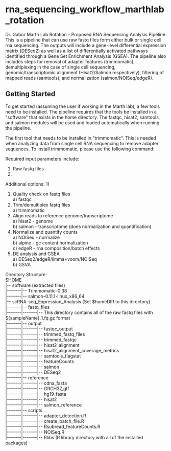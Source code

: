 # rna_sequencing_workflow_marthlab_rotation

Dr. Gabor Marth Lab Rotation - Proposed RNA Sequencing Analysis Pipeline
This is a pipeline that can use raw fastq files form either bulk or single cell rna sequencing. The outputs will include a gene-level differential expression matrix (DESeq2) as well as a list of differentially activated pathways identified through a Gene Set Enrichment Analysis (GSEA). The pipeline also includes steps for removal of adapter features (trimmomatic), demultiplexing in the case of single cell sequencing, genomic/transcriptomic alignment (Hisat2/Salmon respectively), filtering of mapped reads (samtools), and normalization (salmon/NOISeq/edgeR).

## Getting Started

To get started (assuming the user if working in the Marth lab), a few tools need to be installed. The pipeline requires that the tools be installed in a "software" that exists in the home directory. The fastqc, hisat2, samtools, and salmon modules will be used and loaded automatically when running the pipeline.

The first tool that needs to be installed in "trimmomatic". This is needed when analyzing data from single cell RNA sequencing to remove adapter sequences. To install trimmomatic, please use the following command:
 



Required input parameters include:
1) Raw fastq files
2)

Additional options:
1)

1) Quality check on fastq files <br />
	a) fastqc <br />
2) Trim/demultiplex fastq files <br />
	a) trimmomatic <br />
3) Align reads to reference genome/transcriptome <br />
	a) hisat2 - genome <br />
	b) salmon - transcriptome (does normalization and quantification) <br />
4) Normalize and quantify counts <br />
	a) NOISeq - normalize <br />
	b) alpine - gc content normalization <br />
	c) edgeR - rna composition/batch effects <br />
5) DE analysis and GSEA <br />
	a) DESeq2/edgeR/limma+voom/NOISeq <br />
	b) GSVA <br />

Directory Structure: <br />
$HOME <br />
|-- software (extracted files) <br />
|-------|-- Trimmomatic-0.38 <br />
|-------|-- salmon-0.11.1-linux_x86_64 <br />
|-- scRNA-seq_Expression_Analysis (Set $homeDIR to this directory) <br />
|-------|-- fastq_files <br />
|-------|-------|-- This directory contains all of the raw fastq files with ${sampleName}_1.fq.gz format <br />
|-------|-- output <br />
|-------|-------|-- fastqc_output <br />
|-------|-------|-- trimmed_fastq_files <br />
|-------|-------|-- trimmed_fastqc <br />
|-------|-------|-- hisat2_alignment <br />
|-------|-------|-- hisat2_alignment_coverage_metrics <br />
|-------|-------|-- samtools_flagstat <br />
|-------|-------|-- featureCounts <br />
|-------|-------|-- salmon <br />
|-------|-------|-- DESeq2 <br />
|-------|-- reference <br />
|-------|-------|-- cdna_fasta <br />
|-------|-------|-- GRCH37_gtf <br />
|-------|-------|-- hg19_fasta <br />
|-------|-------|-- hisat2 <br />
|-------|-------|-- salmon_reference <br />
|-------|-- scripts <br />
|-------|-------|-- adapter_detection.R <br />
|-------|-------|-- create_batch_file.R <br />
|-------|-------|-- Rsubread_featureCounts.R <br />
|-------|-------|-- NOISeq.R <br />
|-------|-------|-- Rlibs (R library directory with all of the installed packages) <br />
